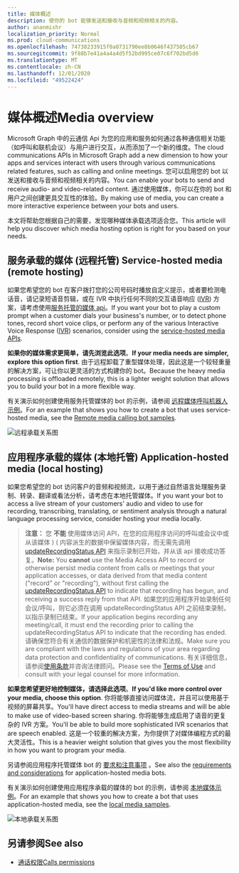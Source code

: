 ```yaml
---
title: 媒体概述
description: 使你的 bot 能够发送和接收与音频和视频相关的内容。
author: ananmishr
localization_priority: Normal
ms.prod: cloud-communications
ms.openlocfilehash: 74738233915f0a0731790ee8b0646f437585cb67
ms.sourcegitcommit: 9f88b7e41a4a4a4d5f52bd995ce07c6f702bd5d6
ms.translationtype: MT
ms.contentlocale: zh-CN
ms.lasthandoff: 12/01/2020
ms.locfileid: "49522424"
---
```

# <a name="media-overview"></a><span data-ttu-id="8f359-103">媒体概述</span><span class="sxs-lookup"><span data-stu-id="8f359-103">Media overview</span></span>

<span data-ttu-id="8f359-104">Microsoft Graph 中的云通信 Api 为您的应用和服务如何通过各种通信相关功能（如呼叫和联机会议）与用户进行交互，从而添加了一个新的维度。</span><span class="sxs-lookup"><span data-stu-id="8f359-104">The cloud communications APIs in Microsoft Graph add a new dimension to how your apps and services interact with users through various communications related features, such as calling and online meetings.</span></span> <span data-ttu-id="8f359-105">您可以启用您的 bot 以发送和接收与音频和视频相关的内容。</span><span class="sxs-lookup"><span data-stu-id="8f359-105">You can enable your bots to send and receive audio- and video-related content.</span></span> <span data-ttu-id="8f359-106">通过使用媒体，你可以在你的 bot 和用户之间创建更具交互性的体验。</span><span class="sxs-lookup"><span data-stu-id="8f359-106">By making use of media, you can create a more interactive experience between your bots and users.</span></span>

<span data-ttu-id="8f359-107">本文将帮助您根据自己的需要，发现哪种媒体承载选项适合您。</span><span class="sxs-lookup"><span data-stu-id="8f359-107">This article will help you discover which media hosting option is right for you based on your needs.</span></span>

## <a name="service-hosted-media-remote-hosting"></a><span data-ttu-id="8f359-108">服务承载的媒体 (远程托管) </span><span class="sxs-lookup"><span data-stu-id="8f359-108">Service-hosted media (remote hosting)</span></span>
<span data-ttu-id="8f359-109">如果您希望您的 bot 在客户拨打您的公司号码时播放自定义提示，或者要检测电话音，请记录短语音剪辑，或在 IVR 中执行任何不同的交互语音响应 ([IVR](/graph/api/resources/calls-api-ivr-overview)) 方案，请考虑使用[服务托管的媒体 api](/graph/api/resources/communications-api-overview)。</span><span class="sxs-lookup"><span data-stu-id="8f359-109">If you want your bot to play a custom prompt when a customer dials your business's number, or to detect phone tones, record short voice clips, or perform any of the various Interactive Voice Response ([IVR](/graph/api/resources/calls-api-ivr-overview)) scenarios, consider using the [service-hosted media APIs](/graph/api/resources/communications-api-overview).</span></span>

<span data-ttu-id="8f359-110">**如果你的媒体需求更简单，请先浏览此选项**。</span><span class="sxs-lookup"><span data-stu-id="8f359-110">**If your media needs are simpler, explore this option first**.</span></span> <span data-ttu-id="8f359-111">由于远程卸载了重型媒体处理，因此这是一个较轻重量的解决方案，可让你以更灵活的方式构建你的 bot。</span><span class="sxs-lookup"><span data-stu-id="8f359-111">Because the heavy media processing is offloaded remotely, this is a lighter weight solution that allows you to build your bot in a more flexible way.</span></span>

<span data-ttu-id="8f359-112">有关演示如何创建使用服务托管媒体的 bot 的示例，请参阅 [远程媒体呼叫机器人示例](https://github.com/microsoftgraph/microsoft-graph-comms-samples/tree/master/Samples/BetaSamples/RemoteMediaSamples)。</span><span class="sxs-lookup"><span data-stu-id="8f359-112">For an example that shows you how to create a bot that uses service-hosted media, see the [Remote media calling bot samples](https://github.com/microsoftgraph/microsoft-graph-comms-samples/tree/master/Samples/BetaSamples/RemoteMediaSamples).</span></span>

![远程承载关系图](images/communications-remote-media.PNG)

## <a name="application-hosted-media-local-hosting"></a><span data-ttu-id="8f359-114">应用程序承载的媒体 (本地托管) </span><span class="sxs-lookup"><span data-stu-id="8f359-114">Application-hosted media (local hosting)</span></span>
<span data-ttu-id="8f359-115">如果您希望您的 bot 访问客户的音频和视频流，以用于通过自然语言处理服务录制、转录、翻译或看法分析，请考虑在本地托管媒体。</span><span class="sxs-lookup"><span data-stu-id="8f359-115">If you want your bot to access a live stream of your customers' audio and video to use for recording, transcribing, translating, or sentiment analysis through a natural language processing service, consider hosting your media locally.</span></span>

><span data-ttu-id="8f359-116">**注意：** 您 **不能** 使用媒体访问 API，在您的应用程序访问的呼叫或会议中或从该媒体 )  ( 内容派生的数据中保留媒体内容，而无需先调用 [updateRecordingStatus API](/graph/api/call-updaterecordingstatus) 来指示录制已开始，并从该 api 接收成功答复。</span><span class="sxs-lookup"><span data-stu-id="8f359-116">**Note:** You **cannot** use the Media Access API to record or otherwise persist media content from calls or meetings that your application accesses, or data derived from that media content ("record" or "recording"), without first calling the [updateRecordingStatus API](/graph/api/call-updaterecordingstatus) to indicate that recording has begun, and receiving a success reply from that API.</span></span> <span data-ttu-id="8f359-117">如果您的应用程序开始录制任何会议/呼叫，则它必须在调用 updateRecordingStatus API 之前结束录制，以指示录制已结束。</span><span class="sxs-lookup"><span data-stu-id="8f359-117">If your application begins recording any meeting/call, it must end the recording prior to calling the updateRecordingStatus API to indicate that the recording has ended.</span></span> <span data-ttu-id="8f359-118">请确保您符合有关通信的数据保护和机密性的法律和法规。</span><span class="sxs-lookup"><span data-stu-id="8f359-118">Make sure you are compliant with the laws and regulations of your area regarding data protection and confidentiality of communications.</span></span> <span data-ttu-id="8f359-119">有关详细信息，请参阅[使用条款](/legal/microsoft-apis/terms-of-use)并咨询法律顾问。</span><span class="sxs-lookup"><span data-stu-id="8f359-119">Please see the [Terms of Use](/legal/microsoft-apis/terms-of-use) and consult with your legal counsel for more information.</span></span>

<span data-ttu-id="8f359-120">**如果您希望更好地控制媒体，请选择此选项**。</span><span class="sxs-lookup"><span data-stu-id="8f359-120">**If you'd like more control over your media, choose this option**.</span></span> <span data-ttu-id="8f359-121">你将能够直接访问媒体流，并且可以使用基于视频的屏幕共享。</span><span class="sxs-lookup"><span data-stu-id="8f359-121">You'll have direct access to media streams and will be able to make use of video-based screen sharing.</span></span> <span data-ttu-id="8f359-122">你将能够生成启用了语音的更复杂的 IVR 方案。</span><span class="sxs-lookup"><span data-stu-id="8f359-122">You'll be able to build more sophisticated IVR scenarios that are speech enabled.</span></span> <span data-ttu-id="8f359-123">这是一个较重的解决方案，为你提供了对媒体编程方式的最大灵活性。</span><span class="sxs-lookup"><span data-stu-id="8f359-123">This is a heavier weight solution that gives you the most flexibility in how you want to program your media.</span></span>

<span data-ttu-id="8f359-124">另请参阅应用程序托管媒体 bot 的 [要求和注意事项](/microsoftteams/platform/concepts/calls-and-meetings/requirements-considerations-application-hosted-media-bots) 。</span><span class="sxs-lookup"><span data-stu-id="8f359-124">See also the [requirements and considerations](/microsoftteams/platform/concepts/calls-and-meetings/requirements-considerations-application-hosted-media-bots) for application-hosted media bots.</span></span>

<span data-ttu-id="8f359-125">有关演示如何创建使用应用程序承载的媒体的 bot 的示例，请参阅 [本地媒体示例](https://github.com/microsoftgraph/microsoft-graph-comms-samples/tree/master/Samples/V1.0Samples/LocalMediaSamples)。</span><span class="sxs-lookup"><span data-stu-id="8f359-125">For an example that shows you how to create a bot that uses application-hosted media, see the [local media samples](https://github.com/microsoftgraph/microsoft-graph-comms-samples/tree/master/Samples/V1.0Samples/LocalMediaSamples).</span></span>

![本地承载关系图](images/communications-local-media.PNG)

## <a name="see-also"></a><span data-ttu-id="8f359-127">另请参阅</span><span class="sxs-lookup"><span data-stu-id="8f359-127">See also</span></span>

- [<span data-ttu-id="8f359-128">通话权限</span><span class="sxs-lookup"><span data-stu-id="8f359-128">Calls permissions</span></span>](./permissions-reference.md#calls-permissions)
